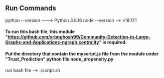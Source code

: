 ## Run Commands

python --version ---> Python 3.8.16
node --version --> v18.17.1


#### To run this bash file, this module "https://github.com/srbnghosh99/Community-Detection-in-Large-Graphs-and-Applications-ngraph.centrality" is required.
#### Put the directory that contain the myscript.js file from the module under "Trust_Prediction" python file node_propensity.py

run bash file -->   ./script.sh
